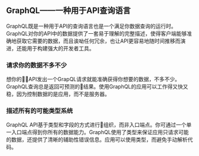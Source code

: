 
## GraphQL——一种用于API查询语言
GraphQL既是一种用于API的查询语言也是一个满足你数据查询的运行时。
GraphQL对你的API中的数据提供了一套易于理解的完整描述，使得客户端能够准确地获取它需要的数据，而且诶呦任何冗余，也让API更容易地随时间推移而演进，还能用于构建强大的开发者工具。

###  请求你的数据不多不少
想你的API发出一个GrapQL请求就能准确获得你想要的数据，不多不少。GraphQL查询总是返回可预测的结果。使用GraphQL的应用可以工作得又快又稳，因为控制数据的是应用，而不是服务器。

### 描述所有的可能类型系统
GraphQL API基于类型和字段的方式进行组织，而非入口端点。你可通过一个单一入口端点得到你所有的数据能力。GraphQL使用了类型来保证应用只请求可能的数据，还提供了清晰的辅助性错误信息。应用可以使用类型，而避免手动解析代码。


